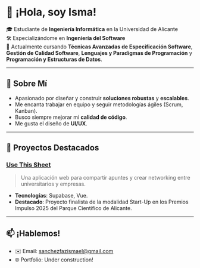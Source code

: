 <!--
¡Hola! Gracias por visitar mi perfil. 😊
-->

# 👋 ¡Hola, soy Isma!

🎓 Estudiante de **Ingeniería Informática** en la Universidad de Alicante  
🛠 Especializándome en **Ingeniería del Software**  
🌱 Actualmente cursando **Técnicas Avanzadas de Especificación Software**, **Gestión de Calidad Software**, **Lenguajes y Paradigmas de Programación** y **Programación y Estructuras de Datos**.

---

## 🚀 Sobre Mí

- Apasionado por diseñar y construir **soluciones robustas** y **escalables**.  
- Me encanta trabajar en equipo y seguir metodologías ágiles (Scrum, Kanban).  
- Busco siempre mejorar mi **calidad de código**.
- Me gusta el diseño de **UI/UX**.

---

## 📂 Proyectos Destacados

### [Use This Sheet](https://isfs2-ua.github.io/landing-usethisheet/)
> Una aplicación web para compartir apuntes y crear networking entre universitarios y empresas.  
- **Tecnologías**: Supabase, Vue.
- **Destacado**: Proyecto finalista de la modalidad Start-Up en los Premios Impulso 2025 del Parque Científico de Alicante.

---

## 📫 ¡Hablemos!

- ✉️ Email: sanchezfazismael@gmail.com
- 🌐 Portfolio: Under construction!

<!--
Gracias por pasarte por aquí. ¡Conectemos y construyamos algo increíble! 🚀
==>
